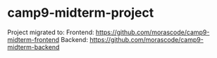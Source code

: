 # camp9-midterm-project

Project migrated to:
Frontend: https://github.com/morascode/camp9-midterm-frontend
Backend: https://github.com/morascode/camp9-midterm-backend
